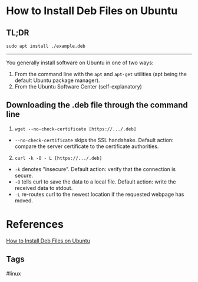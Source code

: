 # How to Install Deb Files on Ubuntu

## TL;DR
`sudo apt install ./example.deb`  

---
You generally install software on Ubuntu in one of two ways:
1. From the command line with the `apt` and `apt-get` utilities (apt being the default Ubuntu package manager).  
2. From the Ubuntu Software Center (self-explanatory)


## Downloading the .deb file through the command line
1. `wget --no-check-certificate [https://.../.deb]`
* `--no-check-certificate` skips the SSL handshake. Default action: compare the server certificate to the certificate authorities.

2. `curl -k -O - L [https://.../.deb]`
* `-k` denotes "insecure". Default action: verify that the connection is secure.  
* `-O` tells curl to save the data to a local file. Default action: write the received data to stdout.  
* `-L` re-routes curl to the newest location if the requested webpage has moved. 

# References
[How to Install Deb Files on Ubuntu](https://linuxize.com/post/how-to-install-deb-packages-on-ubuntu/)

## Tags
#linux
